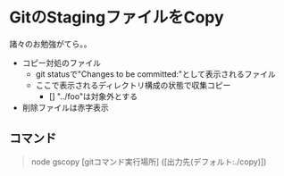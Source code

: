 # GitのStagingファイルをCopy

諸々のお勉強がてら。。  

- コピー対処のファイル
  - git statusで"Changes to be committed:"として表示されるファイル
  - ここで表示されるディレクトリ構成の状態で収集コピー
    - [] "../foo"は対象外とする
- 削除ファイルは赤字表示

## コマンド

> node gscopy [gitコマンド実行場所] ([出力先(デフォルト:./copy)])
